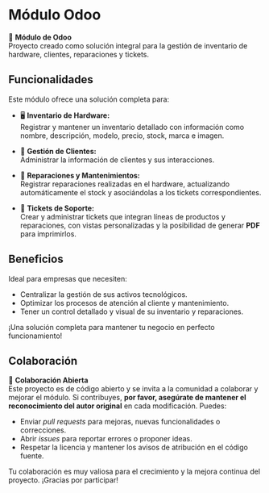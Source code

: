 # Módulo Odoo

🎯 **Módulo de Odoo**  
Proyecto creado como solución integral para la gestión de inventario de hardware, clientes, reparaciones y tickets.

## Funcionalidades

Este módulo ofrece una solución completa para:

- 🖥️ **Inventario de Hardware:**  
  Registrar y mantener un inventario detallado con información como nombre, descripción, modelo, precio, stock, marca e imagen.

- 👥 **Gestión de Clientes:**  
  Administrar la información de clientes y sus interacciones.

- 🔧 **Reparaciones y Mantenimientos:**  
  Registrar reparaciones realizadas en el hardware, actualizando automáticamente el stock y asociándolas a los tickets correspondientes.

- 🎫 **Tickets de Soporte:**  
  Crear y administrar tickets que integran líneas de productos y reparaciones, con vistas personalizadas y la posibilidad de generar **PDF** para imprimirlos.

## Beneficios

Ideal para empresas que necesiten:
- Centralizar la gestión de sus activos tecnológicos.
- Optimizar los procesos de atención al cliente y mantenimiento.
- Tener un control detallado y visual de su inventario y reparaciones.

¡Una solución completa para mantener tu negocio en perfecto funcionamiento!

## Colaboración

🤝 **Colaboración Abierta**  
Este proyecto es de código abierto y se invita a la comunidad a colaborar y mejorar el módulo. Si contribuyes, **por favor, asegúrate de mantener el reconocimiento del autor original** en cada modificación. Puedes:

- Enviar *pull requests* para mejoras, nuevas funcionalidades o correcciones.
- Abrir *issues* para reportar errores o proponer ideas.
- Respetar la licencia y mantener los avisos de atribución en el código fuente.

Tu colaboración es muy valiosa para el crecimiento y la mejora continua del proyecto. ¡Gracias por participar!
